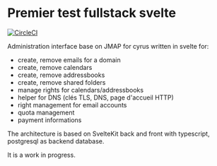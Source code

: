 # Premier test fullstack svelte
[![CircleCI](https://dl.circleci.com/status-badge/img/gh/iroco-co/jmap-admin/tree/main.svg?style=svg&circle-token=82ed4175697e4dc50e2df2f13340eaf032a50561)](https://dl.circleci.com/status-badge/redirect/gh/iroco-co/jmap-admin/tree/main)

Administration interface base on JMAP for cyrus written in svelte for:

- create, remove emails for a domain
- create, remove calendars
- create, remove addressbooks
- create, remove shared folders
- manage rights for calendars/addressbooks
- helper for DNS (clés TLS, DNS, page d'accueil HTTP)
- right management for email accounts
- quota management
- payment informations

The architecture is based on SvelteKit back and front with typescript, postgresql as backend database.

It is a work in progress.
